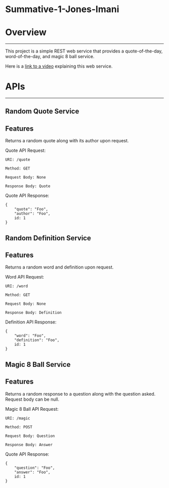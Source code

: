 # Summative-1-Jones-Imani

# Overview
<hr>
<p> 
    This project is a simple REST web service that provides a quote-of-the-day, 
    word-of-the-day, and magic 8 ball service. 
</p>

<p> 
    Here is a <a href="https://drive.google.com/file/d/1Rez_fkMXv7rk_L9OvXijTh1af0KdoWEs/view?usp=sharing">
    link to a video</a> explaining this web service. 
</p>


# APIs
<hr>

## Random Quote Service 
## Features

<p>
    Returns a random quote along with its author upon request.
</p>

<p>
    Quote API Request:
    
    URI: /quote
    
    Method: GET
    
    Request Body: None
    
    Response Body: Quote
</p>

<p>
    Quote API Response:

    { 
        "quote": "Foo",
        "author": "Foo",
        id: 1
    }

</p>

## Random Definition Service

## Features

<p>
    Returns a random word and definition upon request.
</p>

<p>
    Word API Request:

    URI: /word
    
    Method: GET
    
    Request Body: None
    
    Response Body: Definition
</p>

<p>
    Definition API Response:

    { 
        "word": "Foo",
        "definition": "Foo",
        id: 1
    }

</p>

## Magic 8 Ball Service

## Features

<p>
    Returns a random response to a question along with the question asked. Request body can be null.
</p>

<p>
    Magic 8 Ball API Request:

    URI: /magic
    
    Method: POST
    
    Request Body: Question
    
    Response Body: Answer
</p>

<p>
    Quote API Response:

    { 
        "question": "Foo",
        "answer": "Foo",
        id: 1
    }

</p>